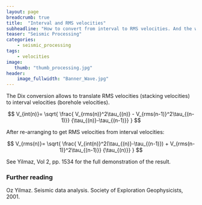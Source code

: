 ```yaml
---
layout: page
breadcrumb: true
title:  "Interval and RMS velocities"
subheadline: "How to convert from interval to RMS velocities. And the way around."
teaser: "Seismic Processing"
categories:
    - seismic_processing
tags:
    - velocities
image:
   thumb: "thumb_processing.jpg"
header:
    image_fullwidth: "Banner_Wave.jpg"
---
```


The Dix conversion allows to translate RMS velocities (stacking velocities) to interval velocities (borehole velocities).

$$
V_{int(n)}= \sqrt{ \frac{ V_{rms(n)}^2\tau_{(n)} - V_{rms(n-1)}^2\tau_{(n-1)}} {\tau_{(n)}-\tau_{(n-1)}} }
$$

After re-arranging to get RMS velocities from interval velocities:

$$
V_{rms(n)}= \sqrt{ \frac{ V_{int(n)}^2(\tau_{(n)}-\tau_{(n-1)}) + V_{rms(n-1)}^2\tau_{(n-1)}} {\tau_{(n)}} }
$$

See Yilmaz, Vol 2, pp. 1534 for the full demonstration of the result.

### Further reading
Oz Yilmaz. Seismic data analysis. Society of Exploration Geophysicists, 2001.